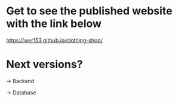 # Get to see the published website with the link below

https://wer153.github.io/clothing-shop/

# Next versions?

-> Backend

-> Database
